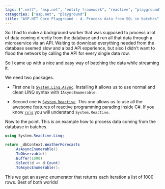 ```yaml
---
tags: [".net7", "asp.net", "entity framework", "reactive", "playground"]
categories: ["asp.net", "playground"]
title: "ASP.NET Core Playground - 4. Process data from SQL in batches"
---
```


So I had to make a background worker that was supposed to process a lot of data coming directly from the database and run all that data through a microservice via an API. Waiting to download everything needed from the database seemed slow and a bad API experience, but also I didn't want to flood the network by calling the API for every single data row.

So I came up with a nice and easy way of batching the data while streaming it.

We need two packages.

- First one is [`System.Linq.Async`](https://www.nuget.org/packages/System.Linq.Async). Installing it allows us to use normal and clean LINQ syntax with `IAsyncEnumerable`.

- Second one is [`System.Reactive`](https://www.nuget.org/packages/System.Reactive). This one allows us to use all the awesome features of reactive programming parading inside C#. If you know [`rxjs`](https://rxjs.dev/) you will understand `System.Reactive`.

Now to the point. This is an example how to process data coming from the database in batches.

```csharp
using System.Reactive.Linq;

return _dbContext.WeatherForecasts
    .AsAsyncEnumerable()
    .ToObservable()
    .Buffer(1000)
    .Select(d => d.Count)
    .ToAsyncEnumerable();
```

This we get an async enumerator that returns each iteration a list of 1000 rows. Best of both worlds!
